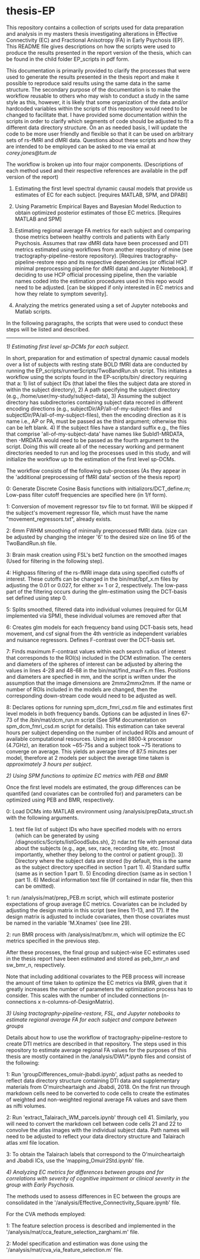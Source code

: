 # thesis-EP
This repository contains a collection of scripts used for data preparation and analysis in my masters thesis investigating alterations in Effective Connectivity (EC) and Fractional Anisotropy (FA) in Early Psychosis (EP). This README file gives descriptions on how the scripts were used to produce the results presented in the report version of the thesis, which can be found in the child folder EP_scripts in pdf form. 

This documentation is primarily provided to clarify the processes that were used to generate the results presented in the thesis report and make it possible to reproduce said results using the same data in the same structure. The secondary purpose of the documentation is to make the workflow reusable to others who may wish to conduct a study in the same style as this, however, it is likely that some organization of the data and/or hardcoded variables within the scripts of this repository would need to be changed to facilitate that. I have provided some documentation within the scripts in order to clarify which segments of code should be adjusted to fit a different data directory structure. On an as needed basis, I will update the code to be more user friendly and flexible so that it can be used on arbitrary sets of rs-fMRI and dMRI data. Questions about these scripts and how they are intended to be employed can be asked to me via email at _corey.jones@tum.de_

The workflow is broken up into four major components. (Descriptions of each method used and their respective references are available in the pdf version of the report)

1) Estimating the first level spectral dynamic causal models that provide us estimates of EC for each subject. [requires MATLAB, SPM, and DPABI] 

2) Using Parametric Empirical Bayes and Bayesian Model Reduction to obtain optimized posterior estimates of those EC metrics. [Requires MATLAB and SPM]

3) Estimating regional average FA metrics for each subject and comparing those metrics between healthy controls and patients with Early Psychosis. Assumes that raw dMRI data have been processed and DTI metrics estimated using workflows from another repository of mine (see tractography-pipeline-restore repository). [Requires tractography-pipeline-restore repo and its respective dependencies (or official HCP minimal preprocessing pipeline for dMRI data) and Jupyter Notebook]. If deciding to use HCP official processing pipeline, then the variable names coded into the estimation procedures used in this repo would need to be adjusted. [can be skipped if only interested in EC metrics and how they relate to symptom severity].

4) Analyzing the metrics generated using a set of Jupyter notebooks and Matlab scripts.

In the following paragraphs, the scripts that were used to conduct these steps will be listed and described.

-------------------------------------------------------------------------------------------------------------------------------------------------------------------------------------------------------------

*1) Estimating first level sp-DCMs for each subject.*

In short, preparation for and estimation of spectral dynamic causal models over a list of subjects with resting state BOLD fMRI data are conducted by running the EP_scripts/runnerScripts/TwoBandRun.sh script. This initiates a workflow using the scripts found in the EP-scripts/bin/ directory requiring that a: 1) list of subject IDs (that label the files the subject data are stored in within the subject directory), 2) A path specifying the subject directory (e.g., /home/user/my-study/subject-data), 3) Assuming the subject directory has subdirectories containing subject data recored in different encoding directions (e.g., subjectDir/AP/all-of-my-subject-files and subjectDir/PA/all-of-my-subject-files), then the encoding direction as it is name i.e., AP or PA, must be passed as the third argument; otherwise this can be left blank. 4) If the subject files have a standard suffix e.g., the files that comprise 'all-of-my-subject-data' have names like SubId1-MRDATA, then -MRDATA would need to be passed as the fourth argument to the script. Doing this will create all of the necessary working and permanent directories needed to run and log the processes used in this study, and will initialize the workflow up to the estimation of the first level sp-DCMs. 

The workflow consists of the following sub-processes (As they appear in the 'additional preprocessing of fMRI data' section of the thesis report)

0: Generate Discrete Cosine Basis functions with initializors/DCT_define.m; Low-pass filter cutoff frequencies are specified here (in 1/f form).

1: Conversion of movement regressor tsv file to txt format. Will be skipped if the subject's movement regressor file, which must have the name "movement_regressors.txt", already exists.

2: 6mm FWHM smoothing of minimally preprocessed fMRI data. (size can be adjusted by changing the integer '6' to the desired size on line 95 of the TwoBandRun.sh file. 

3: Brain mask creation using FSL's bet2 function on the smoothed images (Used for filtering in the following step).

4: Highpass filtering of the rs-fMRI image data using specified cutoffs of interest. These cutoffs can be changed in the bin/mat/bpf_x.m files by adjusting the 0.01 or 0.027, for either x= 1 or 2, respectively. The low-pass part of the filtering occurs during the glm-estimation using the DCT-basis set defined using step 0.

5: Splits smoothed, filtered data into individual volumes (required for GLM implemented via SPM), these individual volumes are removed after that

6: Creates glm models for each frequency band using DCT-basis sets, head movement, and csf signal from the 4th ventricle as independent variables and nuisance regressors. Defines F-contrast over the DCT-basis set.

7: Finds maximum F-contrast values within each search radius of interest that corresponds to the ROI(s) included in the DCM estimation. The centers and diameters of the spheres of interest can be adjusted by altering the values in lines 4-28 and 48-68 in the bin/mat/find_maxFx.m files. Positions and diameters are specfied in mm, and the script is written under the assumption that the image dimensions are 2mmx2mmx2mm. If the name or number of ROIs included in the models are changed, then the corresponding down-stream code would need to be adjusted as well.

8: Declares options for running spm\_dcm\_fmri_csd.m file and estimates first level models in both frequency bands. Options can be adjusted in lines 67-73 of the /bin/mat/dcm\_run.m script (See SPM documentation on spm\_dcm\_fmri\_csd.m script for details). This estimation can take several hours per subject depending on the number of included ROIs and amount of available computational resources. Using an intel 8800-k processor (4.7GHz), an iteration took ~65-75s and a subject took ~75 iterations to converge on average. This yields an average time of 87.5 minutes per model, therefore at 2 models per subject the average time taken is *approximately 3 hours per subject*. 

*2) Using SPM functions to optimize EC metrics with PEB and BMR*

Once the first level models are estimated, the group differences can be quantifed (and covariates can be controlled for) and parameters can be optimized using PEB and BMR, respectively. 

0: Load DCMs into MATLAB environment using /analysis/prepData_struct.sh with the following arguments.
1) text file list of subject IDs who have specified models with no errors (which can be generated by using /diagnostics/Scripts/listGoodSubs.sh), 2) ndar.txt file with personal data about the subjects (e.g., age, sex, race, recording site, etc. [most importantly, whether they belong to the control or patient group]). 3) Directory where the subject data are stored (by default, this is the same as the subject directory specified in section 1 part 1). 4) Standard suffix (same as in section 1 part 1). 5) Encoding direction (same as in section 1 part 1). 6) Medical information text file (If contained in ndar file, then this can be omitted). 

1: run /analysis/mat/prep_PEB.m script, which will estimate posterior expectations of group average EC metrics. Covariates can be included by adjusting the design matrix in this script (see lines 11-13, and 17). If the design matrix is adjusted to include covariates, then those covariates must be named in the variable 'M.Xnames' (see line 29).

2: run BMR process with /analysis/mat/bmr.m, which will optimize the EC metrics specified in the previous step.

After these processes, the final group and subject-wise EC estimates used in the thesis report have been estimated and stored as peb\_bmr\_n and sw\_bmr\_n, respectively.

Note that including additional covariates to the PEB process will increase the amount of time taken to optimize the EC metrics via BMR, given that it greatly increases the number of parameters the optimization process has to consider. This scales with the number of included connections (n-connections x n-columns-of-DesignMatrix).

*3) Using tractography-pipeline-restore, FSL, and Jupyter notebooks to estimate regional average FA for each subject and compare between groups*

Details about how to use the workflow of tractography-pipeline-restore to create DTI metrics are described in that repository. The steps used in this repository to estimate average regional FA values for the purposes of this thesis are mostly contained in the /analysis/DWI/*.ipynb files and consist of the following:

1: Run 'groupDifferences\_omuir-jbabdi.ipynb', adjust paths as needed to reflect data directory structure containing DTI data and supplementary materials from O'muircheartaigh and Jbabdi, 2018. On the first run through markdown cells need to be converted to code cells to create the estimates of weighted and non-weighted regional average FA values and save them as nifti volumes.

2: Run 'extract\_Talairach\_WM\_parcels.ipynb' through cell 41. Similarly, you will need to convert the markdown cell between code cells 21 and 22 to convolve the atlas images with the individual subject data. Path names will need to be adjusted to reflect your data directory structure and Talairach atlas xml file location.

3: To obtain the Talairach labels that correspond to the O'muircheartaigh and Jbabdi ICs, use the 'mapping_Omuir2Std.ipynb' file.

*4) Analyzing EC metrics for differences between groups and for correlations with severity of cognitive impairment or clinical severity in the group with Early Psychosis.*

The methods used to assess differences in EC between the groups are consolidated in the '/analysis/Effective\_Connectivity\_Square.ipynb' file.

For the CVA methods employed:

1: The feature selection process is described and implemented in the '/analysis/mat/cca\_feature\_selection\_zarghami.m' file.

2: Model specification and estimation was done using the '/analysis/mat/cva\_via\_feature\_selection.m' file.
